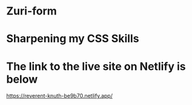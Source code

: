 # Zuri-form
# Sharpening my CSS Skills
# The link to the live site on Netlify is below
https://reverent-knuth-be9b70.netlify.app/
